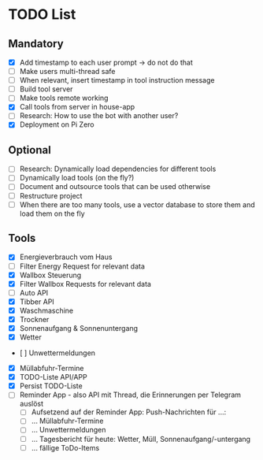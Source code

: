 # TODO List

## Mandatory

- [X] Add timestamp to each user prompt -> do not do that
- [ ] Make users multi-thread safe
- [ ] When relevant, insert timestamp in tool instruction message
- [ ] Build tool server
- [ ] Make tools remote working
- [X] Call tools from server in house-app
- [ ] Research: How to use the bot with another user?
- [X] Deployment on Pi Zero

## Optional

- [ ] Research: Dynamically load dependencies for different tools
- [ ] Dynamically load tools (on the fly?)
- [ ] Document and outsource tools that can be used otherwise
- [ ] Restructure project
- [ ] When there are too many tools, use a vector database to store them and load them on the fly

## Tools

- [X] Energieverbrauch vom Haus
- [ ] Filter Energy Request for relevant data
- [X] Wallbox Steuerung
- [X] Filter Wallbox Requests for relevant data
- [ ] Auto API
- [X] Tibber API
- [X] Waschmaschine
- [X] Trockner
- [X] Sonnenaufgang & Sonnenuntergang
- [X] Wetter
- [ ] Unwettermeldungen
- [X] Müllabfuhr-Termine
- [X] TODO-Liste API/APP
- [X] Persist TODO-Liste
- [ ] Reminder App - also API mit Thread, die Erinnerungen per Telegram auslöst
  - [ ] Aufsetzend auf der Reminder App: Push-Nachrichten für ...:
  - [ ] ... Müllabfuhr-Termine
  - [ ] ... Unwettermeldungen
  - [ ] ... Tagesbericht für heute: Wetter, Müll, Sonnenaufgang/-untergang
  - [ ] ... fällige ToDo-Items
